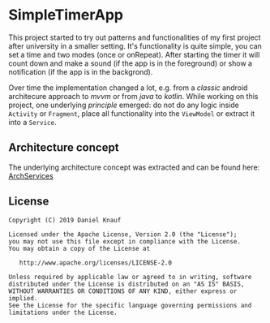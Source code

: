 # SimpleTimerApp

This project started to try out patterns and functionalities of my first project after university in a smaller setting.
It's functionality is quite simple, you can set a time and two modes (once or onRepeat). After starting the timer it will count down and make a sound (if the app is in the foreground) or show a notification (if the app is in the backgrond). 

Over time the implementation changed a lot, e.g. from a _classic_ android architecure approach to _mvvm_ or from _java_ to _kotlin_. While working on this project, one underlying _principle_ emerged: do not do any logic inside `Activity` or `Fragment`, place all functionality into the `ViewModel` or extract it into a `Service`.

## Architecture concept

The underlying architecture concept was extracted and can be found here: [ArchServices](https://github.com/DanielKnauf/ArchServices) 


## License
```
Copyright (C) 2019 Daniel Knauf

Licensed under the Apache License, Version 2.0 (the "License");
you may not use this file except in compliance with the License.
You may obtain a copy of the License at

   http://www.apache.org/licenses/LICENSE-2.0

Unless required by applicable law or agreed to in writing, software
distributed under the License is distributed on an "AS IS" BASIS,
WITHOUT WARRANTIES OR CONDITIONS OF ANY KIND, either express or implied.
See the License for the specific language governing permissions and
limitations under the License.
```
